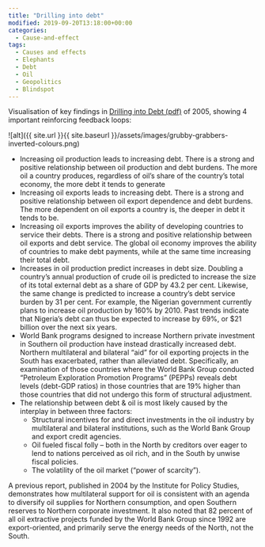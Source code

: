 ```yaml
---
title: "Drilling into debt"
modified: 2019-09-20T13:18:00+00:00
categories:
  - Cause-and-effect
tags:
  - Causes and effects
  - Elephants
  - Debt
  - Oil
  - Geopolitics
  - Blindspot
---
```


Visualisation of key findings in [Drilling into Debt (pdf)](https://www.irfannooruddin.org/uploads/3/0/9/6/30962817/drillingintodebt.pdf) of 2005, showing 4 important reinforcing feedback loops: 

![alt]({{ site.url }}{{ site.baseurl }}/assets/images/grubby-grabbers-inverted-colours.png)


* Increasing oil production leads to increasing debt. There is a strong and positive relationship between oil production and debt burdens. The more oil a country produces, regardless of oil’s share of the country’s total economy, the more debt it tends to generate
* Increasing oil exports leads to increasing debt. There is a strong and positive relationship between oil export dependence and debt burdens. The more dependent on oil exports a country is, the deeper in debt it tends to be.
* Increasing oil exports improves the ability of developing countries to service their debts. There is a strong and positive relationship between oil exports and debt service. The global oil economy improves the ability of countries to make debt payments, while at the same time increasing their total debt.
* Increases in oil production predict increases in debt size. Doubling a country’s annual production of crude oil is predicted to increase the size of its total external debt as a share of GDP by 43.2 per cent. Likewise, the same change is predicted to increase a country’s debt service burden by 31 per cent. For example, the Nigerian government currently plans to increase oil production by 160% by 2010. Past trends indicate that Nigeria’s debt can thus be expected to increase by 69%, or $21 billion over the next six years.
* World Bank programs designed to increase Northern private investment in Southern oil production have instead drastically increased debt. Northern multilateral and bilateral “aid” for oil exporting projects in the South has exacerbated, rather than alleviated debt. Specifically, an examination of those countries where the World Bank Group conducted “Petroleum Exploration Promotion Programs” (PEPPs) reveals debt levels (debt-GDP ratios) in those countries that are 19% higher than those countries that did not undergo this form of structural adjustment.
* The relationship between debt & oil is most likely caused by the interplay in between three factors:
    * Structural incentives for and direct investments in the oil industry by multilateral and bilateral institutions, such as the World Bank Group and export credit agencies.
    * Oil fueled fiscal folly – both in the North by creditors over eager to lend to nations perceived as oil rich, and in the South by unwise fiscal policies.
    * The volatility of the oil market (“power of scarcity”).

A previous report, published in 2004 by the Institute for Policy Studies, demonstrates how multilateral support for oil is consistent with an agenda to diversify oil supplies for Northern consumption, and open Southern reserves to Northern corporate investment. It also noted that 82 percent of all oil extractive projects funded by the World Bank Group since 1992 are export-oriented, and primarily serve the energy needs of the North, not the South. 




